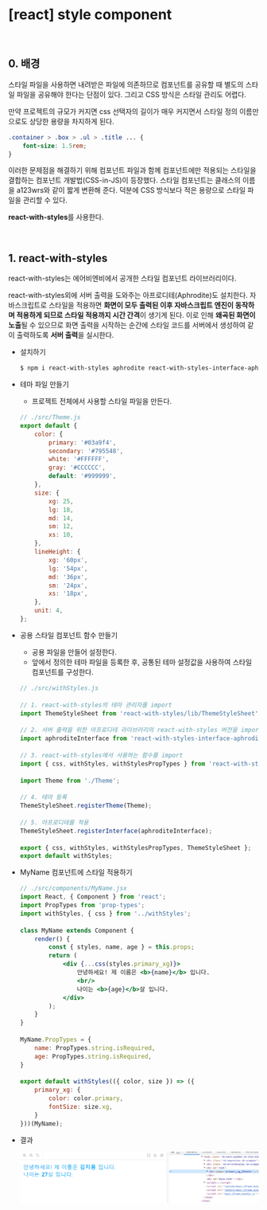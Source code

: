 # [react] style component

<br>

## 0. 배경

스타일 파일을 사용하면 내려받은 파일에 의존하므로 컴포넌트를 공유할 때 별도의 스타일 파일을 공유해야 한다는 단점이 있다. 그리고 CSS 방식은 스타일 관리도 어렵다.

만약 프로젝트의 규모가 커지면 css 선택자의 길이가 매우 커지면서 스타일 정의 이름만으로도 상당한 용량을 차지하게 된다.

```css
.container > .box > .ul > .title ... {
    font-size: 1.5rem;
}
```

이러한 문제점을 해결하기 위해 컴포넌트 파일과 함께 컴포넌트에만 적용되는 스타일을 결합하는 컴포넌트 개발법(CSS-in-JS)이 등장했다. 스타일 컴포넌트는 클래스의 이름을 a123wrs와 같이 짧게 변환해 준다. 덕분에 CSS 방식보다 적은 용량으로 스타일 파일을 관리할 수 있다.

**react-with-styles**를 사용한다.

<br>

## 1. react-with-styles

react-with-styles는 에어비엔비에서 공개한 스타일 컴포넌트 라이브러리이다.

react-with-styles외에 서버 출력을 도와주는 아프로디테(Aphrodite)도 설치한다. 자바스크립트로 스타일을 적용하면 **화면이 모두 출력된 이후 자바스크립트 엔진이 동작하며 적용하게 되므로 스타일 적용까지 시간 간격**이 생기게 된다. 이로 인해 **왜곡된 화면이 노출**될 수 있으므로 화면 출력을 시작하는 순간에 스타일 코드를 서버에서 생성하여 같이 출력하도록 **서버 출력**을 실시한다.

- 설치하기

  ```bash
  $ npm i react-with-styles aphrodite react-with-styles-interface-aphrodite
  ```

- 테마 파일 만들기

  - 프로젝트 전체에서 사용할 스타일 파일을 만든다.

  ```javascript
  // ./src/Theme.js
  export default {
      color: {
          primary: '#03a9f4',
          secondary: '#795548',
          white: '#FFFFFF',
          gray: '#CCCCCC',
          default: '#999999',
      },
      size: {
          xg: 25,
          lg: 18,
          md: 14,
          sm: 12,
          xs: 10,
      },
      lineHeight: {
          xg: '60px',
          lg: '54px',
          md: '36px',
          sm: '24px',
          xs: '18px',
      },
      unit: 4,
  };
  ```

- 공용 스타일 컴포넌트 함수 만들기

  - 공용 파일을 만들어 설정한다.
  - 앞에서 정의한 테마 파일을 등록한 후, 공통된 테마 설정값을 사용하여 스타일 컴포넌트를 구성한다.

  ```javascript
  // ./src/withStyles.js
  
  // 1. react-with-styles의 테마 관리자를 import
  import ThemeStyleSheet from 'react-with-styles/lib/ThemeStyleSheet';
  
  // 2. 서버 출력을 위한 아프로디테 라이브러리의 react-with-styles 버전을 import
  import aphroditeInterface from 'react-with-styles-interface-aphrodite';
  
  // 3. react-with-styles에서 사용하는 함수를 import
  import { css, withStyles, withStylesPropTypes } from 'react-with-styles';
  
  import Theme from './Theme';
  
  // 4. 테마 등록
  ThemeStyleSheet.registerTheme(Theme);
  
  // 5. 아프로디테를 적용
  ThemeStyleSheet.registerInterface(aphroditeInterface);
  
  export { css, withStyles, withStylesPropTypes, ThemeStyleSheet };
  export default withStyles;
  ```

- MyName 컴포넌트에 스타일 적용하기

  ```jsx
  // ./src/components/MyName.jsx
  import React, { Component } from 'react';
  import PropTypes from 'prop-types';
  import withStyles, { css } from '../withStyles';
  
  class MyName extends Component {
      render() {
          const { styles, name, age } = this.props;
          return (
              <div {...css(styles.primary_xg)}>
                  안녕하세요! 제 이름은 <b>{name}</b> 입니다.
                  <br/>
                  나이는 <b>{age}</b>살 입니다.
              </div>
          );
      }
  }
  
  MyName.PropTypes = {
      name: PropTypes.string.isRequired,
      age: PropTypes.string.isRequired,
  }
  
  export default withStyles(({ color, size }) => ({
      primary_xg: {
          color: color.primary,
          fontSize: size.xg,
      }
  }))(MyName);
  ```

- 결과

  ![](06_style_component.assets/react_with_styles.PNG)

 
